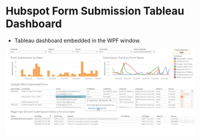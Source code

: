 # Hubspot Form Submission Tableau Dashboard

- Tableau dashboard embedded in the WPF window.

![Alt text](assets/hubspot_form_submission_tableau_dashboard.png)